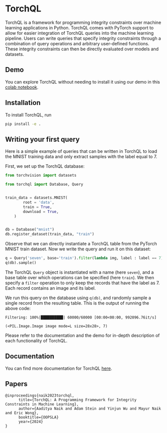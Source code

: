 # TorchQL

TorchQL is a framework for programming integrity constraints over machine learning applications in Python.
TorchQL comes with PyTorch support to allow for easier integration of TorchQL queries into the machine learning pipeline.
Users can write queries that specify integrity constraints through a combination of query operations and arbitrary
user-defined functions.
These integrity constraints can then be directly evaluated over models and datasets.

## Demo

You can explore TorchQL without needing to install it using our demo in this [colab notebook](https://colab.research.google.com/drive/1dXsyx20GK6OXuRsQzwANlZzu_0mFqtrZ#scrollTo=ekf17BGSbT0O).


## Installation

To install TorchQL, run
```bash
pip install -e .
```

## Writing your first query

Here is a simple example of queries that can be written in TorchQL to load the MNIST training data and only extract
samples with the label equal to 7.

First, we set up the TorchQL database:

```python
from torchvision import datasets

from torchql import Database, Query


train_data = datasets.MNIST(
        root = 'data',
        train = True,
        download = True,
    )


db = Database("mnist")
db.register_dataset(train_data, "train")
```

Observe that we can directly instantiate a TorchQL table from the PyTorch MNIST train dataset.
Now we write the query and run it on this dataset:

```python
q = Query('seven', base='train').filter(lambda img, label : label == 7)
q(db).sample()
```

The TorchQL `Query` object is instantiated with a name (here `seven`), and a base table over which operations can be
specified (here `train`).
We then specify a `filter` operation to only keep the records that have the label as 7.
Each record contains an image and its label.

We run this query on the database using `q(db)`, and randomly sample a single record from the resulting table.
This is the output of running the above code:
```
Filtering: 100%|██████████| 60000/60000 [00:00<00:00, 992096.76it/s]

(<PIL.Image.Image image mode=L size=28x28>, 7)
```

Please refer to the documentation and the demo for in-depth description of each functionality of TorchQL.


## Documentation

You can find more documentation for TorchQL [here](https://torchql.github.io/torchql/).

## Papers

```
@inproceedings{naik2023torchql,
      title={TorchQL: A Programming Framework for Integrity Constraints in Machine Learning},
      author={Aaditya Naik and Adam Stein and Yinjun Wu and Mayur Naik and Eric Wong},
      booktitle={OOPSLA}
      year={2024}
}
```
